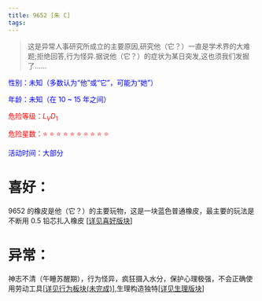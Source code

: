```yaml
---
title: 9652 [朱 C]
tags:
---
```


>这是异常人事研究所成立的主要原因,研究他（它？）一直是学术界的大难
题;拒绝回答,行为怪异.据说他（它？）的症状为某日突发,这也须我们发掘了……


<font color=blue>性别：未知（多数认为“他”或“它”，可能为“她”）</font>

<font color=blue>年龄：未知（在 10 ~ 15 年之间）</font>

<font color=red>危险等级：$L_VD_1$</font>

<font color=red>危险星数：⭐ ⭐ ⭐ ⭐ ⭐ ⭐ ⭐ ⭐ ⭐ ⭐</font>

<font color=blue>活动时间：大部分</font>


# 喜好：

9652 的橡皮是他（它？）的主要玩物，这是一块蓝色普通橡皮，最主要的玩法是不断用 0.5 铅芯扎入橡皮 [[详见喜好版块](喜好)]


# 异常：

神志不清（午睡苏醒期），行为怪异，疯狂摄入水分，保护心理极强，不会正确使用劳动工具[[详见行为板块(未完成)]()],生理构造独特[[详见生理版块](生理)]